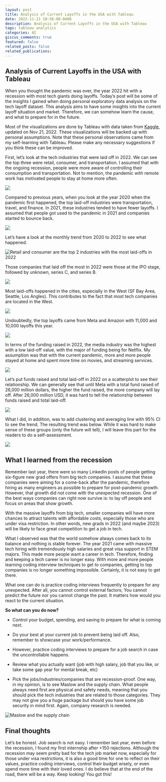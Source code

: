 ```yaml
---
layout: post
title: Analysis of Current Layoffs in the USA with Tableau
date: 2022-11-21 10:56:00-0400
description: Analysis of Current Layoffs in the USA with Tableau
tags: tableau analytics
categories: AI
giscus_comments: true
featured: false
related_posts: false
related_publications: 
---
```


## Analysis of Current Layoffs in the USA with Tableau

When you thought the pandemic was over, the year 2022 hit with a recession with most tech giants doing layoffs. Today’s post will be some of the insights I gained when doing personal exploratory data analysis on the tech layoff dataset. This analysis aims to have some insights into the current layoff situation and market. Therefore, we can somehow learn the cause, and what to prepare for in the future.

Most of the visualizations are done by Tableau with data taken from [Kaggle](https://www.kaggle.com/datasets/swaptr/layoffs-2022), updated on Nov 21, 2022. These visualizations will be backed up with personal assumptions. Note that these personal observations came from my self-learning with Tableau. Please make any necessary suggestions if you think these can be improved.

First, let’s look at the tech industries that were laid off in 2022. We can see the top three were retail, consumer, and transportation. I assumed that with the ongoing recession, people were more aware of controlling their consumption and transportation. Not to mention, the pandemic with remote work has motivated people to stay at home more often.

![](https://cdn-images-1.medium.com/max/4184/1*hCHuS5Wr9QTvpNSTxdzaiQ.png)

Compared to previous years, when you look at the year 2020 when the pandemic first happened, the top laid-off industries were transportation, travel, and finance. In 2021, these industries tended to have fewer layoffs. I assumed that people got used to the pandemic in 2021 and companies started to bounce back.

![](https://cdn-images-1.medium.com/max/4140/1*Dpo_BcpHVLk2kEuq0ffRbA.png)

Let’s have a look at the monthly trend from 2020 to 2022 to see what happened.

![Retail and consumer are the top 2 industries with the most laid-offs in 2022](https://cdn-images-1.medium.com/max/3324/1*wHIbmy1qzQCbf-LnJIou1g.png)

Those companies that laid off the most in 2022 were those at the IPO stage, followed by unknown, series C, and series B.

![](https://cdn-images-1.medium.com/max/4184/1*wUDUxieoXSSYL2JKZ84hYg.png)

Most laid-offs happened in the cities, especially in the West (SF Bay Area, Seattle, Los Angles). This contributes to the fact that most tech companies are located in the West.

![](https://cdn-images-1.medium.com/max/4184/1*cbZwcCDqmktRMvRSwE-fsw.png)

Undoubtedly, the top layoffs came from Meta and Amazon with 11,000 and 10,000 layoffs this year.

![](https://cdn-images-1.medium.com/max/4120/1*6R20lPdW3Fw-0k8AjQ4-Cw.png)

In terms of the funding raised in 2022, the media industry was the highest with a low laid-off value, with the major of funding being for Netflix. My assumption was that with the current pandemic, more and more people stayed at home and spent more time on movies, and streaming services.

![](https://cdn-images-1.medium.com/max/4184/1*KVc145_etG6COGrtbWWndA.png)

Let’s put funds raised and total laid-off in 2022 on a scatterplot to see their relationship. We can generally see that until Meta with a total fund raised of 26,000 million dollars, the higher the fund raised, the more company will lay off. After 26,000 million USD, it was hard to tell the relationship between funds raised and total laid-off.

![](https://cdn-images-1.medium.com/max/2824/1*fexfq15dN5s5MudlDxqkAg.png)

What I did, in addition, was to add clustering and averaging line with 95% CI to see the trend. The resulting trend was below. While it was hard to make sense of these groups (only the future will tell), I will leave this part for the readers to do a self-assessment.

![](https://cdn-images-1.medium.com/max/2360/1*5XTpdnWNiIhcZ_mPXbs8zA.png)

## What I learned from the recession

Remember last year, there were so many LinkedIn posts of people getting six-figure new grad offers from big tech companies. I assume that these companies were aiming for a come-back after the pandemic, therefore hiring as many engineers as possible to prepare for post-pandemic growth. However, that growth did not come with the unexpected recession. One of the best ways companies can right now survive is: to lay off people and focus on areas that show growth.

With the massive layoffs from big tech, smaller companies will have more chances to attract talents with affordable costs, especially those who are under visa restriction. In other words, new grads in 2022 (and maybe 2023) will be likely to face great competition to get a job in tech.

What I observed was that the world somehow always comes back to its balance and nothing is stable forever. The year 2021 came with massive tech hiring with tremendously high salaries and great visa support in STEM majors. This made more people want a career in tech. Therefore, finding and keeping a tech career is no longer easy. With more and more people learning coding interview techniques to get to companies, getting to top companies is no longer something impossible. Certainly, it is not easy to get there.

What one can do is practice coding interviews frequently to prepare for any unexpected. After all, you cannot control external factors; You cannot predict the future nor you cannot change the past. It matters how would you react to the current situation.

**So what can you do now?**

* Control your budget, spending, and saving to prepare for what is coming next.

* Do your best at your current job to prevent being laid off. Also, remember to showcase your work/performance.

* However, practice coding interviews to prepare for a job search in case the uncontrollable happens.

* Review what you actually want (job with high salary, job that you like, or take some gap year for mental break, etc)

* Pick the jobs/industries/companies that are recession-proof. One way, in my opinion, is to see Maslow and the supply chain. What people always need first are physical and safety needs, meaning that you should pick the tech industries that are related to those categories. They may not give you a huge package but should you have some job security in mind first. Again, company research is needed.

![Maslow and the supply chain](https://cdn-images-1.medium.com/max/2000/0*vL9x1MTy0fI7Rd-O)

## Final thoughts

Let’s be honest. Job search is not easy. I remember last year, even before the recession, I found my first internship after +150 rejections. Although the recession may seem pretty bad for the tech job market now, especially for those under visa restrictions, it is also a good time for one to reflect on their values, practice coding interviews, control their budget wisely, or even spend more time with their loved ones. I do believe that at the end of the road, there will be a way. Keep looking! You got this!

